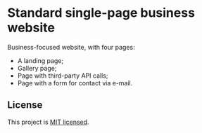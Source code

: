 # Standard single-page business website 

Business-focused website, with four pages:
- A landing page;
- Gallery page;
- Page with third-party API calls;
- Page with a form for contact via e-mail.



## License
This project is [MIT licensed](./LICENSE).

